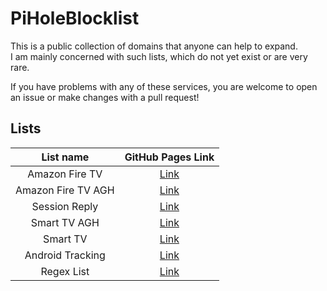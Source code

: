 # PiHoleBlocklist

This is a public collection of domains that anyone can help to expand.  
I am mainly concerned with such lists, which do not yet exist or are very rare.  

If you have problems with any of these services, you are welcome to open an issue or make changes with a pull request!  

## Lists

| List name | GitHub Pages Link |
| :----: | :----: |
| Amazon Fire TV | [Link](https://perflyst.github.io/PiHoleBlocklist/AmazonFireTV.txt) |
| Amazon Fire TV AGH | [Link](https://github.com/tonylost/PiHoleBlocklist/raw/refs/heads/master/FireTVok.txt) |
| Session Reply | [Link](https://perflyst.github.io/PiHoleBlocklist/SessionReplay.txt) |
| Smart TV AGH | [Link](https://perflyst.github.io/PiHoleBlocklist/SmartTV-AGH.txt) |
| Smart TV | [Link](https://perflyst.github.io/PiHoleBlocklist/SmartTV.txt) |
| Android Tracking | [Link](https://perflyst.github.io/PiHoleBlocklist/android-tracking.txt) |
| Regex List | [Link](https://perflyst.github.io/PiHoleBlocklist/regex.list) |
